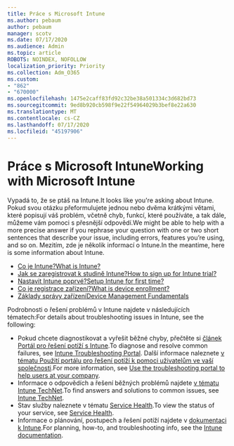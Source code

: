 ```yaml
---
title: Práce s Microsoft Intune
ms.author: pebaum
author: pebaum
manager: scotv
ms.date: 07/17/2020
ms.audience: Admin
ms.topic: article
ROBOTS: NOINDEX, NOFOLLOW
localization_priority: Priority
ms.collection: Adm_O365
ms.custom:
- "862"
- "670000"
ms.openlocfilehash: 1475e2caff83fd92c32be38a501334c3d682bd73
ms.sourcegitcommit: 9ed8b920cb598f9e22f54964029b3bef8e22a630
ms.translationtype: MT
ms.contentlocale: cs-CZ
ms.lasthandoff: 07/17/2020
ms.locfileid: "45197906"
---
```

# <a name="working-with-microsoft-intune"></a><span data-ttu-id="100f3-102">Práce s Microsoft Intune</span><span class="sxs-lookup"><span data-stu-id="100f3-102">Working with Microsoft Intune</span></span>

<span data-ttu-id="100f3-103">Vypadá to, že se ptáš na Intune.</span><span class="sxs-lookup"><span data-stu-id="100f3-103">It looks like you're asking about Intune.</span></span> <span data-ttu-id="100f3-104">Pokud svou otázku přeformulujete jednou nebo dvěma krátkými větami, které popisují váš problém, včetně chyb, funkcí, které používáte, a tak dále, můžeme vám pomoci s přesnější odpovědí.</span><span class="sxs-lookup"><span data-stu-id="100f3-104">We might be able to help with a more precise answer if you rephrase your question with one or two short sentences that describe your issue, including errors, features you’re using, and so on.</span></span> <span data-ttu-id="100f3-105">Mezitím, zde je několik informací o Intune.</span><span class="sxs-lookup"><span data-stu-id="100f3-105">In the meantime, here is some information about Intune.</span></span>

- [<span data-ttu-id="100f3-106">Co je Intune?</span><span class="sxs-lookup"><span data-stu-id="100f3-106">What is Intune?</span></span>](https://docs.microsoft.com/intune/what-is-intune)
- [<span data-ttu-id="100f3-107">Jak se zaregistrovat k studině Intune?</span><span class="sxs-lookup"><span data-stu-id="100f3-107">How to sign up for Intune trial?</span></span>](https://docs.microsoft.com/intune/free-trial-sign-up)
- [<span data-ttu-id="100f3-108">Nastavit Intune poprvé?</span><span class="sxs-lookup"><span data-stu-id="100f3-108">Setup Intune for first time?</span></span>](https://docs.microsoft.com/intune/setup-steps)
- [<span data-ttu-id="100f3-109">Co je registrace zařízení?</span><span class="sxs-lookup"><span data-stu-id="100f3-109">What is device enrollment?</span></span>](https://docs.microsoft.com/intune/device-enrollment)
- [<span data-ttu-id="100f3-110">Základy správy zařízení</span><span class="sxs-lookup"><span data-stu-id="100f3-110">Device Management Fundamentals</span></span>](https://docs.microsoft.com/mem/intune/fundamentals/)

<span data-ttu-id="100f3-111">Podrobnosti o řešení problémů v Intune najdete v následujících tématech:</span><span class="sxs-lookup"><span data-stu-id="100f3-111">For details about troubleshooting issues in Intune, see the following:</span></span>

- <span data-ttu-id="100f3-112">Pokud chcete diagnostikovat a vyřešit běžné chyby, přečtěte si [článek Portál pro řešení potíží s Intune](https://aka.ms/intunetroubleshooting).</span><span class="sxs-lookup"><span data-stu-id="100f3-112">To diagnose and resolve common failures, see  [Intune Troubleshooting Portal](https://aka.ms/intunetroubleshooting).</span></span> <span data-ttu-id="100f3-113">Další informace naleznete [v tématu Použití portálu pro řešení potíží k pomoci uživatelům ve vaší společnosti](https://docs.microsoft.com/intune/help-desk-operators).</span><span class="sxs-lookup"><span data-stu-id="100f3-113">For more information, see [Use the troubleshooting portal to help users at your company](https://docs.microsoft.com/intune/help-desk-operators).</span></span>
- <span data-ttu-id="100f3-114">Informace o odpovědích a řešení běžných problémů najdete [v tématu Intune TechNet](https://aka.ms/intuneforums).</span><span class="sxs-lookup"><span data-stu-id="100f3-114">To find answers and solutions to common issues, see [Intune TechNet](https://aka.ms/intuneforums).</span></span>
- <span data-ttu-id="100f3-115">Stav služby naleznete v tématu [Service Health](https://portal.office.com/AdminPortal/Home#/servicehealth).</span><span class="sxs-lookup"><span data-stu-id="100f3-115">To view the status of your service, see [Service Health](https://portal.office.com/AdminPortal/Home#/servicehealth).</span></span>
- <span data-ttu-id="100f3-116">Informace o plánování, postupech a řešení potíží najdete v [dokumentaci k Intune](https://docs.microsoft.com/intune/).</span><span class="sxs-lookup"><span data-stu-id="100f3-116">For planning, how-to, and troubleshooting info, see the [Intune documentation](https://docs.microsoft.com/intune/).</span></span>